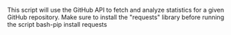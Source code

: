 This script will use the GitHub API to fetch and analyze statistics for a given GitHub repository. Make sure to install the "requests" library before running the script
bash-pip install requests
